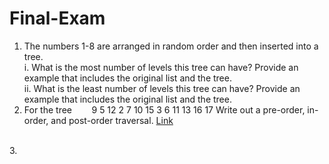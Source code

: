 # Final-Exam

1. The numbers 1-8 are arranged in random order and then inserted into a tree. <br>
    i. What is the most number of levels this tree can have? Provide an example that includes the original list and the tree. <br>
    ii. What is the least number of levels this tree can have? Provide an example that includes the original list and the tree. <br>
2. For the tree
        &nbsp;&nbsp;&nbsp;&nbsp;&nbsp;&nbsp;                    9
                       5          12
                    2     7    10    15
                     3   6       11 13 16
                                        17
   Write out a pre-order, in-order, and post-order traversal. [Link](https://en.wikipedia.org/wiki/Tree_traversal)
<br>
3. 
